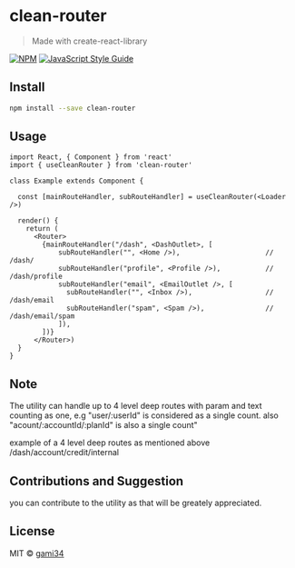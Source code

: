 # clean-router

> Made with create-react-library

[![NPM](https://img.shields.io/npm/v/clean-router.svg)](https://www.npmjs.com/package/clean-router) [![JavaScript Style Guide](https://img.shields.io/badge/code_style-standard-brightgreen.svg)](https://standardjs.com)

## Install

```bash
npm install --save clean-router
```

## Usage

```tsx
import React, { Component } from 'react'
import { useCleanRouter } from 'clean-router'

class Example extends Component {
  
  const [mainRouteHandler, subRouteHandler] = useCleanRouter(<Loader />)

  render() {
    return (
      <Router>
        {mainRouteHandler("/dash", <DashOutlet>, [
            subRouteHandler("", <Home />),                     // /dash/
            subRouteHandler("profile", <Profile />),           // /dash/profile   
            subRouteHandler("email", <EmailOutlet />, [
              subRouteHandler("", <Inbox />),                  // /dash/email
              subRouteHandler("spam", <Spam />),               // /dash/email/spam
            ]),
        ])}
      </Router>)
  }
}
```

## Note

The utility can handle up to 4 level deep routes with param and text counting as one, e.g "user/:userId" is considered as a single count. also "acount/:accountId/:planId" is also a single count"

example of a 4 level deep routes as mentioned above
/dash/account/credit/internal

## Contributions and Suggestion

you can contribute to the utility as that will be greately appreciated.

## License

MIT © [gami34](https://github.com/gami34)
